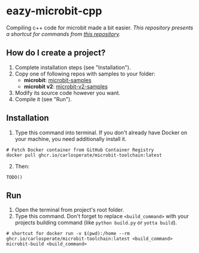 # eazy-microbit-cpp
Compiling c++ code for microbit made a bit easier.
_This repository presents a shortcut for commands from [this repository](https://github.com/carlosperate/docker-microbit-toolchain)._


## How do I create a project?
1. Complete installation steps (see "Installation").
2. Copy one of following repos with samples to your folder:
    - **microbit**: [microbit-samples](https://github.com/lancaster-university/microbit-samples)
    - **microbit v2**: [microbit-v2-samples](https://github.com/lancaster-university/microbit-v2-samples)
3. Modify its source code however you want.
4. Compile it (see "Run").


## Installation
1. Type this command into terminal. If you don't already have Docker on your machine, you need additionally install it.
```
# Fetch Docker container from GitHub Container Registry
docker pull ghcr.io/carlosperate/microbit-toolchain:latest
```
2. Then:
```
TODO()
```

## Run
1. Open the terminal from project's root folder.
2. Type this command. Don't forget to replace ``<build_command>`` with your projects building command (like ``python build.py`` or ``yotta build``).
```
# shortcut for docker run -v $(pwd):/home --rm ghcr.io/carlosperate/microbit-toolchain:latest <build_command>
microbit-build <build_command>
```
